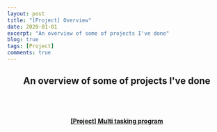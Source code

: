 ```yaml
---
layout: post
title: "[Project] Overview"
date: 2020-01-01
excerpt: "An overview of some of projects I've done"
blog: true
tags: [Project]
comments: true
---
```


<h2 align="center">
    An overview of some of projects I've done
</h2> 
<br><br>
<div align="center">
    <h4>
        <a href="https://hieuhdh.github.io/deuteri/Multi-tasking-program/" class="btn btn-success">[Project] Multi tasking program</a> 
    </h4>
</div>
